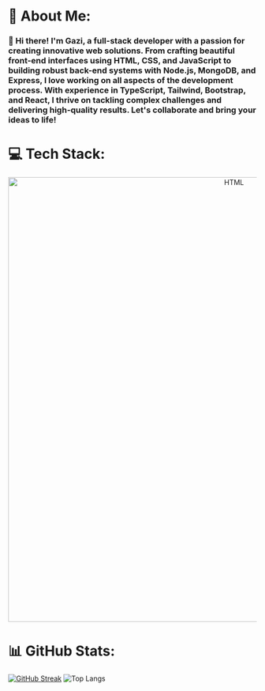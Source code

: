 # 💫 About Me:
### 👋 Hi there! I'm Gazi, a full-stack developer with a passion for creating innovative web solutions. From crafting beautiful front-end interfaces using HTML, CSS, and JavaScript to building robust back-end systems with Node.js, MongoDB, and Express, I love working on all aspects of the development process. With experience in TypeScript, Tailwind, Bootstrap, and React, I thrive on tackling complex challenges and delivering high-quality results. Let's collaborate and bring your ideas to life!

# 💻 Tech Stack:
<p align="center">
    <img width="900" src="https://skillicons.dev/icons?i=html,css,bootstrap,tailwind,js,ts,react,nextjs,nodejs,express,mongodb" alt="HTML"/> 
</p>

# 📊 GitHub Stats:
[![GitHub Streak](https://streak-stats.demolab.com?user=Gazi2050&theme=dark&hide_border=true&border_radius=10)](https://github.com/Gazi2050)
![Top Langs](https://github-readme-stats.vercel.app/api/top-langs/?username=Gazi2050&theme=dark&hide_border=true&border_radius=10&layout=compact)

